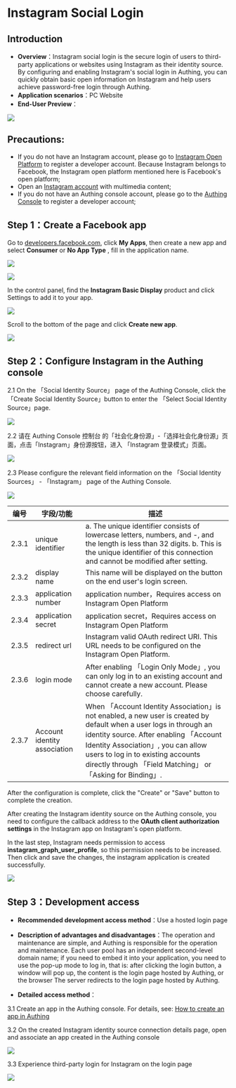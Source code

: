 # Instagram Social Login

<LastUpdated/>

## Introduction

- **Overview**：Instagram social login is the secure login of users to third-party applications or websites using Instagram as their identity source. By configuring and enabling Instagram's social login in Authing, you can quickly obtain basic open information on Instagram and help users achieve password-free login through Authing.
- **Application scenarios**：PC Website
- **End-User Preview**：

![](./images/00-viewResult.png)

## Precautions:

- If you do not have an Instagram account, please go to [Instagram Open Platform](https://developers.facebook.com/) to register a developer account. Because Instagram belongs to Facebook, the Instagram open platform mentioned here is Facebook's open platform;
- Open an [Instagram account](https://www.instagram.com/) with multimedia content;
- If you do not have an Authing console account, please go to the [Authing Console](https://authing.cn/) to register a developer account;

## Step 1：Create a Facebook app

Go to [developers.facebook.com](https://developers.facebook.com/), click **My Apps**, then create a new app and select **Consumer** or **No App Type** , fill in the application name.

![](./images/01-createapp.png)

![](./images/02-saveapp.png)

In the control panel, find the **Instagram Basic Display** product and click Settings to add it to your app.

![](./images/03-addinstagram.png)

Scroll to the bottom of the page and click **Create new app**.

![](./images/04-saveins.png)

## Step 2：Configure Instagram in the Authing console

2.1 On the 「Social Identity Source」 page of the Authing Console, click the 「Create Social Identity Source」button to enter the 「Select Social Identity Source」page.

![](./images/05-addSocial.png)

2.2 请在 Authing Console 控制台 的「社会化身份源」-「选择社会化身份源」页面，点击「Instagram」身份源按钮，进入 「Instagram 登录模式」页面。

![](./images/06-choiceIns.png)

2.3 Please configure the relevant field information on the 「Social Identity Sources」 - 「Instagram」 page of the Authing Console.

![](./images/07-insconfig.png)

| 编号  | 字段/功能                    | 描述                                                                                                                                                                                                                                                                                                     |
| ----- | ---------------------------- | -------------------------------------------------------------------------------------------------------------------------------------------------------------------------------------------------------------------------------------------------------------------------------------------------------- |
| 2.3.1 | unique identifier            | a. The unique identifier consists of lowercase letters, numbers, and -, and the length is less than 32 digits. b. This is the unique identifier of this connection and cannot be modified after setting.                                                                                                 |
| 2.3.2 | display name                 | This name will be displayed on the button on the end user's login screen.                                                                                                                                                                                                                                |
| 2.3.3 | application number           | application number，Requires access on Instagram Open Platform                                                                                                                                                                                                                                           |
| 2.3.4 | application secret           | application secret，Requires access on Instagram Open Platform                                                                                                                                                                                                                                           |
| 2.3.5 | redirect url                 | Instagram valid OAuth redirect URI. This URL needs to be configured on the Instagram Open Platform.                                                                                                                                                                                                      |
| 2.3.6 | login mode                   | After enabling 「Login Only Mode」, you can only log in to an existing account and cannot create a new account. Please choose carefully.                                                                                                                                                                 |
| 2.3.7 | Account identity association | When 「Account Identity Association」is not enabled, a new user is created by default when a user logs in through an identity source. After enabling 「Account Identity Association」, you can allow users to log in to existing accounts directly through 「Field Matching」 or 「Asking for Binding」. |

After the configuration is complete, click the "Create" or "Save" button to complete the creation.

After creating the Instagram identity source on the Authing console, you need to configure the callback address to the **OAuth client authorization settings** in the Instagram app on Instagram's open platform.

In the last step, Instagram needs permission to access **instagram_graph_user_profile**, so this permission needs to be increased. Then click and save the changes, the instagram application is created successfully.

![](./images/08-insconfig-success.png)

## Step 3：Development access

- **Recommended development access method**：Use a hosted login page

- **Description of advantages and disadvantages**：The operation and maintenance are simple, and Authing is responsible for the operation and maintenance. Each user pool has an independent second-level domain name; if you need to embed it into your application, you need to use the pop-up mode to log in, that is: after clicking the login button, a window will pop up, the content is the login page hosted by Authing, or the browser The server redirects to the login page hosted by Authing.

- **Detailed access method**：

3.1 Create an app in the Authing console. For details, see: [How to create an app in Authing](/guides/app-new/create-app/create-app.md)

3.2 On the created Instagram identity source connection details page, open and associate an app created in the Authing console

![](./images/09-openapp.png)

3.3 Experience third-party login for Instagram on the login page

![](./images/10-login.png)
